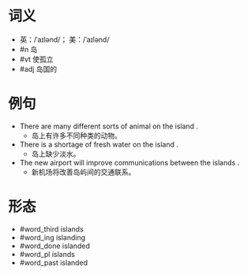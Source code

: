 # 词义
- 英：/ˈaɪlənd/； 美：/ˈaɪlənd/
- #n 岛
- #vt 使孤立
- #adj 岛国的
# 例句
- There are many different sorts of animal on the island .
	- 岛上有许多不同种类的动物。
- There is a shortage of fresh water on the island .
	- 岛上缺少淡水。
- The new airport will improve communications between the islands .
	- 新机场将改善岛屿间的交通联系。
# 形态
- #word_third islands
- #word_ing islanding
- #word_done islanded
- #word_pl islands
- #word_past islanded
